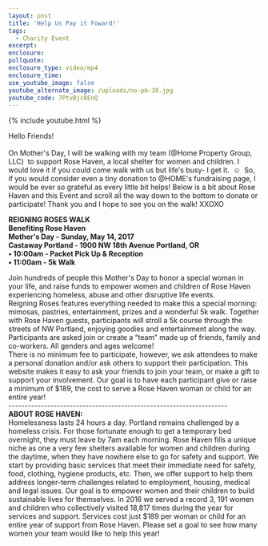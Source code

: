 ```yaml
---
layout: post
title: 'Help Us Pay it Foward!'
tags:
  - Charity Event
excerpt:
enclosure:
pullquote:
enclosure_type: video/mp4
enclosure_time:
use_youtube_image: false
youtube_alternate_image: /uploads/no-pb-38.jpg
youtube_code: 7PtvBjc8EnQ
---
```



{% include youtube.html %}

Hello Friends!&nbsp;
<br>
<br>On Mother's Day, I will be walking with my team (@Home Property Group, LLC) &nbsp;to support Rose Haven, a local shelter for women and children. I would love it if you could come walk with us but life's busy- I get it. &nbsp;☺ &nbsp;So, if you would consider even a tiny donation to @HOME's fundraising page, I would be ever so grateful as every little bit helps! Below is a bit about Rose Haven and this Event and scroll all the way down to the bottom to donate or participate! Thank you and I hope to see you on the walk! XXOXO

**REIGNING ROSES WALK
<br>Benefiting Rose Haven
<br>Mother's Day - Sunday, May 14, 2017
<br>Castaway Portland - 1900 NW 18th Avenue Portland, OR
<br>• 10:00am - Packet Pick Up & Reception
<br>• 11:00am - 5k Walk**

Join hundreds of people this Mother's Day to honor a special woman in your life, and raise funds to empower women and children of Rose Haven experiencing homeless, abuse and other disruptive life events.
<br>Reigning Roses features everything needed to make this a special morning: mimosas, pastries, entertainment, prizes and a wonderful 5k walk. Together with Rose Haven guests, participants will stroll a 5k course through the streets of NW Portland, enjoying goodies and entertainment along the way. Participants are asked join or create a “team” made up of friends, family and co-workers. All genders and ages welcome!
<br>There is no minimum fee to participate, however, we ask attendees to make a personal donation and/or ask others to support their participation. This website makes it easy to ask your friends to join your team, or make a gift to support your involvement. Our goal is to have each participant give or raise a minimum of $189, the cost to serve a Rose Haven woman or child for an entire year!
<br>--------------------------------------------------------------------
<br>**ABOUT ROSE HAVEN:**
<br>Homelessness lasts 24 hours a day. Portland remains challenged by a homeless crisis. For those fortunate enough to get a temporary bed overnight, they must leave by 7am each morning. Rose Haven fills a unique niche as one a very few shelters available for women and children during the daytime, when they have nowhere else to go for safety and support. We start by providing basic services that meet their immediate need for safety, food, clothing, hygiene products, etc. Then, we offer support to help them address longer-term challenges related to employment, housing, medical and legal issues. Our goal is to empower women and their children to build sustainable lives for themselves. In 2016 we served a record 3, 191 women and children who collectively visited 18,817 times during the year for services and support. Services cost just $189 per woman or child for an entire year of support from Rose Haven. Please set a goal to see how many women your team would like to help this year!